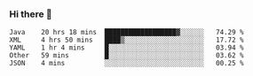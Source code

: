 ### Hi there 👋

<!--
**urzz/urzz** is a ✨ _special_ ✨ repository because its `README.md` (this file) appears on your GitHub profile.

Here are some ideas to get you started:

- 🔭 I’m currently working on ...
- 🌱 I’m currently learning ...
- 👯 I’m looking to collaborate on ...
- 🤔 I’m looking for help with ...
- 💬 Ask me about ...
- 📫 How to reach me: ...
- 😄 Pronouns: ...
- ⚡ Fun fact: ...
-->

<!--START_SECTION:waka-->
```text
Java    20 hrs 18 mins  ██████████████████▓░░░░░░   74.29 % 
XML     4 hrs 50 mins   ████▒░░░░░░░░░░░░░░░░░░░░   17.72 % 
YAML    1 hr 4 mins     █░░░░░░░░░░░░░░░░░░░░░░░░   03.94 % 
Other   59 mins         █░░░░░░░░░░░░░░░░░░░░░░░░   03.62 % 
JSON    4 mins          ░░░░░░░░░░░░░░░░░░░░░░░░░   00.25 % 
```
<!--END_SECTION:waka-->
